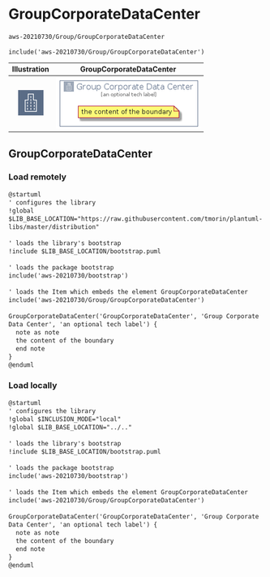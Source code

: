 # GroupCorporateDataCenter


```text
aws-20210730/Group/GroupCorporateDataCenter
```

```text
include('aws-20210730/Group/GroupCorporateDataCenter')
```



| Illustration | GroupCorporateDataCenter |
| :---: | :---: |
| ![illustration for Illustration](../../aws-20210730/Resource/GroupIcons/CorporateDataCenter.png) | ![illustration for GroupCorporateDataCenter](../../aws-20210730/Group/GroupCorporateDataCenter.Local.png) |




## GroupCorporateDataCenter

### Load remotely
```plantuml
@startuml
' configures the library
!global $LIB_BASE_LOCATION="https://raw.githubusercontent.com/tmorin/plantuml-libs/master/distribution"

' loads the library's bootstrap
!include $LIB_BASE_LOCATION/bootstrap.puml

' loads the package bootstrap
include('aws-20210730/bootstrap')

' loads the Item which embeds the element GroupCorporateDataCenter
include('aws-20210730/Group/GroupCorporateDataCenter')

GroupCorporateDataCenter('GroupCorporateDataCenter', 'Group Corporate Data Center', 'an optional tech label') {
  note as note
  the content of the boundary
  end note
}
@enduml
```

### Load locally
```plantuml
@startuml
' configures the library
!global $INCLUSION_MODE="local"
!global $LIB_BASE_LOCATION="../.."

' loads the library's bootstrap
!include $LIB_BASE_LOCATION/bootstrap.puml

' loads the package bootstrap
include('aws-20210730/bootstrap')

' loads the Item which embeds the element GroupCorporateDataCenter
include('aws-20210730/Group/GroupCorporateDataCenter')

GroupCorporateDataCenter('GroupCorporateDataCenter', 'Group Corporate Data Center', 'an optional tech label') {
  note as note
  the content of the boundary
  end note
}
@enduml
```

